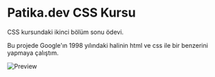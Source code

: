 # Patika.dev CSS Kursu

CSS kursundaki ikinci bölüm sonu ödevi.

Bu projede Google'ın 1998 yılındaki halinin html ve css ile bir benzerini yapmaya çalıştım.

![Preview](https://i.hizliresim.com/bop47mu.jpg)
